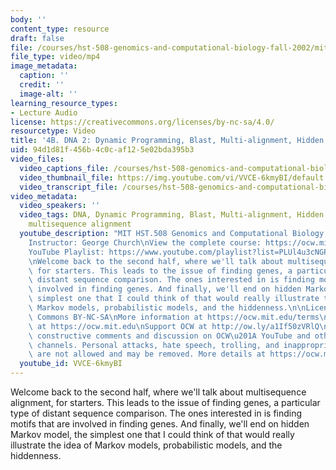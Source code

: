 ```yaml
---
body: ''
content_type: resource
draft: false
file: /courses/hst-508-genomics-and-computational-biology-fall-2002/mithst_508f02_lec4b_360p_16_9.mp4
file_type: video/mp4
image_metadata:
  caption: ''
  credit: ''
  image-alt: ''
learning_resource_types:
- Lecture Audio
license: https://creativecommons.org/licenses/by-nc-sa/4.0/
resourcetype: Video
title: '4B. DNA 2: Dynamic Programming, Blast, Multi-alignment, Hidden Markov Models'
uid: 94d1d81f-456b-4c0c-af12-5e02bda395b3
video_files:
  video_captions_file: /courses/hst-508-genomics-and-computational-biology-fall-2002/1Xx0N2EACWW5Xk3MmTKajEQGIJhjiMvbt_transcript.webvtt
  video_thumbnail_file: https://img.youtube.com/vi/VVCE-6kmyBI/default.jpg
  video_transcript_file: /courses/hst-508-genomics-and-computational-biology-fall-2002/1Xx0N2EACWW5Xk3MmTKajEQGIJhjiMvbt_transcript.pdf
video_metadata:
  video_speakers: ''
  video_tags: DNA, Dynamic Programming, Blast, Multi-alignment, Hidden Markov Models,
    multisequence alignment
  youtube_description: "MIT HST.508 Genomics and Computational Biology, Fall 2002\n\
    Instructor: George Church\nView the complete course: https://ocw.mit.edu/courses/hst-508-genomics-and-computational-biology-fall-2002/\n\
    YouTube Playlist: https://www.youtube.com/playlist?list=PLUl4u3cNGP61gaHWysmlYNeGsuUI8y5GV\n\
    \nWelcome back to the second half, where we'll talk about multisequence alignment,\
    \ for starters. This leads to the issue of finding genes, a particular type of\
    \ distant sequence comparison. The ones interested in is finding motifs that are\
    \ involved in finding genes. And finally, we'll end on hidden Markov model, the\
    \ simplest one that I could think of that would really illustrate the idea of\
    \ Markov models, probabilistic models, and the hiddenness.\n\nLicense: Creative\
    \ Commons BY-NC-SA\nMore information at https://ocw.mit.edu/terms\nMore courses\
    \ at https://ocw.mit.edu\nSupport OCW at http://ow.ly/a1If50zVRlQ\n\nWe encourage\
    \ constructive comments and discussion on OCW\u201A YouTube and other social media\
    \ channels. Personal attacks, hate speech, trolling, and inappropriate comments\
    \ are not allowed and may be removed. More details at https://ocw.mit.edu/comments."
  youtube_id: VVCE-6kmyBI
---
```

Welcome back to the second half, where we'll talk about multisequence alignment, for starters. This leads to the issue of finding genes, a particular type of distant sequence comparison. The ones interested in is finding motifs that are involved in finding genes. And finally, we'll end on hidden Markov model, the simplest one that I could think of that would really illustrate the idea of Markov models, probabilistic models, and the hiddenness.
